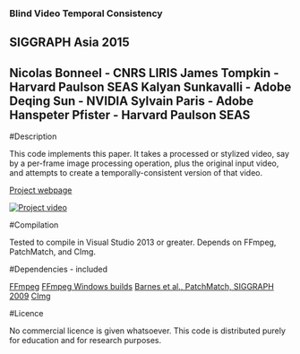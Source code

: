 ### Blind Video Temporal Consistency
## SIGGRAPH Asia 2015

Nicolas Bonneel - CNRS LIRIS
James Tompkin - Harvard Paulson SEAS
Kalyan Sunkavalli - Adobe
Deqing Sun - NVIDIA
Sylvain Paris - Adobe
Hanspeter Pfister - Harvard Paulson SEAS
---
#Description

This code implements this paper. It takes a processed or stylized video, say by a per-frame image processing operation, plus the original input video, and attempts to create a temporally-consistent version of that video.

[Project webpage](http://liris.cnrs.fr/~nbonneel/consistency/)

[![Project video](http://img.youtube.com/vi/reiT2SJh96U/0.jpg)](http://www.youtube.com/watch?v=reiT2SJh96U)

#Compilation

Tested to compile in Visual Studio 2013 or greater.
Depends on FFmpeg, PatchMatch, and CImg.

#Dependencies - included

[FFmpeg](http://ffmpeg.org/)
[FFmpeg Windows builds](http://ffmpeg.zeranoe.com/builds/)
[Barnes et al., PatchMatch, SIGGRAPH 2009](http://gfx.cs.princeton.edu/pubs/Barnes_2009_PAR/index.php)
[CImg](http://www.cimg.eu/)

#Licence

No commercial licence is given whatsoever. This code is distributed purely for education and for research purposes.